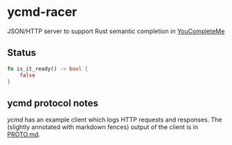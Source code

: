 ycmd-racer
==========

JSON/HTTP server to support Rust semantic completion in [YouCompleteMe][]

## Status

```rust
fn is_it_ready() -> bool {
    false
}
```

## ycmd protocol notes

_ycmd_ has an example client which logs HTTP requests and responses. The
(slightly annotated with markdown fences) output of the client is in
[PROTO.md]().

[YouCompleteMe]: https://github.com/Valloric/YouCompleteMe

